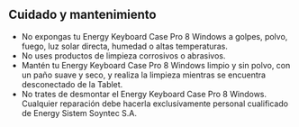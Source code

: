 ## Cuidado y mantenimiento

- No expongas tu Energy Keyboard Case Pro 8 Windows  a golpes, polvo, fuego, luz solar directa, humedad o altas temperaturas.
- No uses productos de limpieza corrosivos o abrasivos.
- Mantén tu Energy Keyboard Case Pro 8 Windows limpio y sin polvo, con un paño suave y seco, y realiza la limpieza mientras se encuentra desconectado de la Tablet.
- No trates de desmontar el Energy Keyboard Case Pro 8 Windows. Cualquier reparación debe hacerla exclusívamente personal cualificado de Energy Sistem Soyntec S.A.

